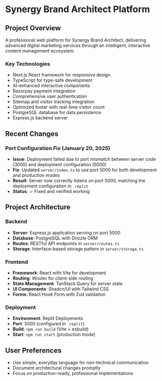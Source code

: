 # Synergy Brand Architect Platform

## Project Overview
A professional web platform for Synergy Brand Architect, delivering advanced digital marketing services through an intelligent, interactive content management ecosystem.

### Key Technologies
- Next.js React framework for responsive design
- TypeScript for type-safe development
- AI-enhanced interactive components
- Razorpay payment integration
- Comprehensive user authentication
- Sitemap and visitor tracking integration
- Optimized footer with real-time visitor count
- PostgreSQL database for data persistence
- Express.js backend server

## Recent Changes

### Port Configuration Fix (January 20, 2025)
- **Issue**: Deployment failed due to port mismatch between server code (3000) and deployment configuration (5000)
- **Fix**: Updated `server/index.ts` to use port 5000 for both development and production modes
- **Result**: Server now correctly listens on port 5000, matching the deployment configuration in `.replit`
- **Status**: ✓ Fixed and verified working

## Project Architecture

### Backend
- **Server**: Express.js application serving on port 5000
- **Database**: PostgreSQL with Drizzle ORM
- **Routes**: RESTful API endpoints in `server/routes.ts`
- **Storage**: Interface-based storage pattern in `server/storage.ts`

### Frontend
- **Framework**: React with Vite for development
- **Routing**: Wouter for client-side routing
- **State Management**: TanStack Query for server state
- **UI Components**: Shadcn/UI with Tailwind CSS
- **Forms**: React Hook Form with Zod validation

### Deployment
- **Environment**: Replit Deployments
- **Port**: 5000 (configured in `.replit`)
- **Build**: `npm run build` (Vite + esbuild)
- **Start**: `npm run start` (production mode)

## User Preferences
- Use simple, everyday language for non-technical communication
- Document architectural changes promptly
- Focus on production-ready, professional implementations